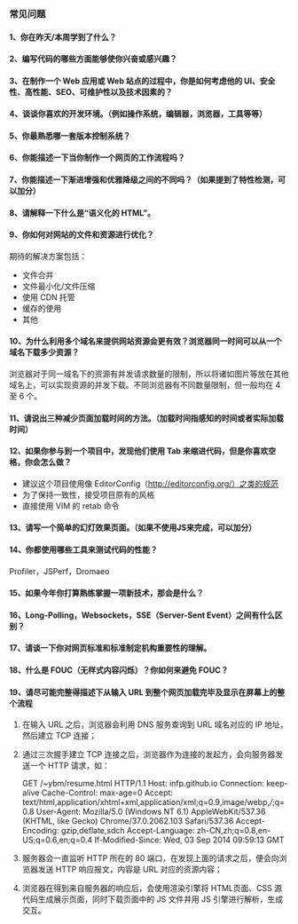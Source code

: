 ### 常见问题#### 1、你在昨天/本周学到了什么？#### 2、编写代码的哪些方面能够使你兴奋或感兴趣？#### 3、在制作一个 Web 应用或 Web 站点的过程中，你是如何考虑他的 UI、安全性、高性能、SEO、可维护性以及技术因素的？#### 4、谈谈你喜欢的开发环境。（例如操作系统，编辑器，浏览器，工具等等）#### 5、你最熟悉哪一套版本控制系统？#### 6、你能描述一下当你制作一个网页的工作流程吗？#### 7、你能描述一下渐进增强和优雅降级之间的不同吗？（如果提到了特性检测，可以加分）#### 8、请解释一下什么是“语义化的 HTML”。#### 9、你如何对网站的文件和资源进行优化？期待的解决方案包括：* 文件合并* 文件最小化/文件压缩* 使用 CDN 托管* 缓存的使用* 其他#### 10、为什么利用多个域名来提供网站资源会更有效？浏览器同一时间可以从一个域名下载多少资源？浏览器对于同一域名下的资源有并发请求数量的限制，所以将诸如图片等放在其他域名上，可以实现资源的并发下载。不同浏览器有不同数量限制，但一般均在 4 至 6 个。#### 11、请说出三种减少页面加载时间的方法。（加载时间指感知的时间或者实际加载时间）#### 12、如果你参与到一个项目中，发现他们使用 Tab 来缩进代码，但是你喜欢空格，你会怎么做？* 建议这个项目使用像 EditorConfig（http://editorconfig.org/）之类的规范* 为了保持一致性，接受项目原有的风格* 直接使用 VIM 的 retab 命令#### 13、请写一个简单的幻灯效果页面。（如果不使用JS来完成，可以加分）#### 14、你都使用哪些工具来测试代码的性能？Profiler，JSPerf，Dromaeo#### 15、如果今年你打算熟练掌握一项新技术，那会是什么？#### 16、Long-Polling，Websockets，SSE（Server-Sent Event）之间有什么区别？#### 17、请谈一下你对网页标准和标准制定机构重要性的理解。#### 18、什么是 FOUC（无样式内容闪烁）？你如何来避免 FOUC？#### 19、请尽可能完整得描述下从输入 URL 到整个网页加载完毕及显示在屏幕上的整个流程1. 在输入 URL 之后，浏览器会利用 DNS 服务查询到 URL 域名对应的 IP 地址，然后建立 TCP 连接；2. 通过三次握手建立 TCP 连接之后，浏览器作为连接的发起方，会向服务器发送一个 HTTP 请求，如：	GET /~ybm/resume.html HTTP/1.1	Host: infp.github.io	Connection: keep-alive	Cache-Control: max-age=0	Accept: text/html,application/xhtml+xml,application/xml;q=0.9,image/webp,*/*;q=0.8	User-Agent: Mozilla/5.0 (Windows NT 6.1) AppleWebKit/537.36 (KHTML, like Gecko) Chrome/37.0.2062.103 Safari/537.36	Accept-Encoding: gzip,deflate,sdch	Accept-Language: zh-CN,zh;q=0.8,en-US;q=0.6,en;q=0.4	If-Modified-Since: Wed, 03 Sep 2014 09:59:13 GMT3. 服务器会一直监听 HTTP 所在的 80 端口，在发现上面的请求之后，便会向浏览器发送 HTTP 响应报文，内容是 URL 对应的资源内容；4. 浏览器在得到来自服务器的响应后，会使用渲染引擎将 HTML页面、CSS 源代码生成展示页面，同时下载页面中的 JS 文件并用 JS 引擎进行解析，生成交互。